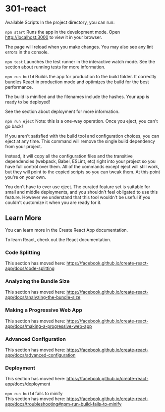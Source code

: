 # 301-react

Available Scripts
In the project directory, you can run:

`npm start`
Runs the app in the development mode.
Open [http://localhost:3000](http://localhost:3000) to view it in your browser.

The page will reload when you make changes.
You may also see any lint errors in the console.

`npm test`
Launches the test runner in the interactive watch mode.
See the section about running tests for more information.

`npm run build`
Builds the app for production to the build folder.
It correctly bundles React in production mode and optimizes the build for the best performance.

The build is minified and the filenames include the hashes.
Your app is ready to be deployed!

See the section about deployment for more information.

`npm run eject`
Note: this is a one-way operation. Once you eject, you can't go back!

If you aren't satisfied with the build tool and configuration choices, you can eject at any time. This command will remove the single build dependency from your project.

Instead, it will copy all the configuration files and the transitive dependencies (webpack, Babel, ESLint, etc) right into your project so you have full control over them. All of the commands except eject will still work, but they will point to the copied scripts so you can tweak them. At this point you're on your own.

You don't have to ever use eject. The curated feature set is suitable for small and middle deployments, and you shouldn't feel obligated to use this feature. However we understand that this tool wouldn't be useful if you couldn't customize it when you are ready for it.

## Learn More  
You can learn more in the Create React App documentation.

To learn React, check out the React documentation.

### Code Splitting  
This section has moved here: https://facebook.github.io/create-react-app/docs/code-splitting

### Analyzing the Bundle Size  
This section has moved here: https://facebook.github.io/create-react-app/docs/analyzing-the-bundle-size

### Making a Progressive Web App  
This section has moved here: https://facebook.github.io/create-react-app/docs/making-a-progressive-web-app

### Advanced Configuration  
This section has moved here: https://facebook.github.io/create-react-app/docs/advanced-configuration

### Deployment  
This section has moved here: https://facebook.github.io/create-react-app/docs/deployment

`npm run build` fails to minify  
This section has moved here: https://facebook.github.io/create-react-app/docs/troubleshooting#npm-run-build-fails-to-minify